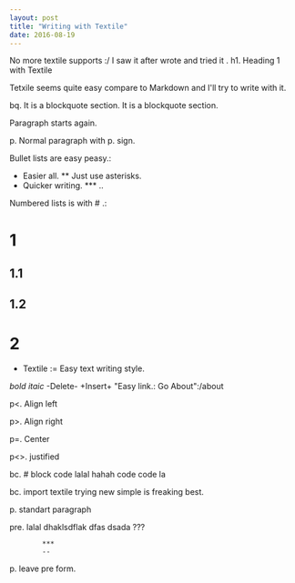 ```yaml
---
layout: post
title: "Writing with Textile"
date: 2016-08-19
---
```

No more textile supports :/ I saw it after wrote and tried it .
h1. Heading 1 with Textile

Tetxile seems quite easy compare to Markdown and I'll try to write with it.

bq. It is a blockquote section.
It is a blockquote section.

Paragraph starts again.

p. Normal paragraph with p. sign.

Bullet lists are easy peasy.:

* Easier all.
** Just use asterisks.
* Quicker writing.
*** ..

Numbered lists is with # .:

# 1
## 1.1
## 1.2
# 2

- Textile := Easy text writing style.

*bold* _itaic_ -Delete- +Insert+ "Easy link.: Go About":/about

p<. Align left

p>. Align right

p=. Center

p<>. justified

bc. # block code lalal
hahah
code code la

bc. import textile
trying new simple is freaking best.

p. standart paragraph

pre. lalal
            dhaklsdflak
            dfas
      dsada
      ???
      
            ***
            --

p. leave pre form.


